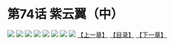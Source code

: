 # 第74话 紫云翼（中）
![](https://mhpic.xiaomingtaiji.net/comic/D/斗破苍穹拆分版/74话/1.jpg-zymk.middle.webp)
![](https://mhpic.xiaomingtaiji.net/comic/D/斗破苍穹拆分版/74话/2.jpg-zymk.middle.webp)
![](https://mhpic.xiaomingtaiji.net/comic/D/斗破苍穹拆分版/74话/3.jpg-zymk.middle.webp)
![](https://mhpic.xiaomingtaiji.net/comic/D/斗破苍穹拆分版/74话/4.jpg-zymk.middle.webp)
![](https://mhpic.xiaomingtaiji.net/comic/D/斗破苍穹拆分版/74话/5.jpg-zymk.middle.webp)
![](https://mhpic.xiaomingtaiji.net/comic/D/斗破苍穹拆分版/74话/6.jpg-zymk.middle.webp)
![](https://mhpic.xiaomingtaiji.net/comic/D/斗破苍穹拆分版/74话/7.jpg-zymk.middle.webp)
![](https://mhpic.xiaomingtaiji.net/comic/D/斗破苍穹拆分版/74话/8.jpg-zymk.middle.webp)
[【上一章】](./73.md)
[【目录】](./READMD.md)
[【下一章】](./75.md)
